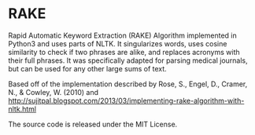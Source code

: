 RAKE
====

Rapid Automatic Keyword Extraction (RAKE) Algorithm implemented in Python3 and uses parts of NLTK. It singularizes words, uses cosine similarity to check if two phrases are alike, and replaces acronyms with their full phrases. It was specifically adapted for parsing medical journals, but can be used for any other large sums of text.

Based off of the implementation described by Rose, S., Engel, D., Cramer, N., & Cowley, W. (2010) and  http://sujitpal.blogspot.com/2013/03/implementing-rake-algorithm-with-nltk.html

The source code is released under the MIT License.

